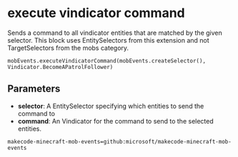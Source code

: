 # execute vindicator command

Sends a command to all vindicator entities that are matched by the given selector. This
block uses EntitySelectors from this extension and not TargetSelectors from the mobs
category.

```sig
mobEvents.executeVindicatorCommand(mobEvents.createSelector(), Vindicator.BecomeAPatrolFollower)
```

## Parameters

* **selector**: A EntitySelector specifying which entities to send the command to
* **command**: An Vindicator for the command to send to the selected entities.

```package
makecode-minecraft-mob-events=github:microsoft/makecode-minecraft-mob-events
```
